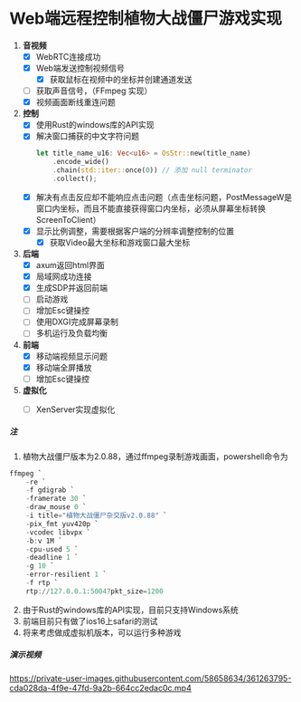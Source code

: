 # Web端远程控制植物大战僵尸游戏实现

1. **音视频**
    - [x] WebRTC连接成功
    - [x] Web端发送控制视频信号
        - [x] 获取鼠标在视频中的坐标并创建通道发送
    - [ ] 获取声音信号，（FFmpeg 实现）
    - [x] 视频画面断线重连问题

2. **控制**
    - [x] 使用Rust的windows库的API实现
    - [x] 解决窗口捕获的中文字符问题
        ```rust
        let title_name_u16: Vec<u16> = OsStr::new(title_name)
            .encode_wide()
            .chain(std::iter::once(0)) // 添加 null terminator
            .collect();
        ```
    - [x] 解决有点击反应却不能响应点击问题（点击坐标问题，PostMessageW是窗口内坐标，而且不能直接获得窗口内坐标，必须从屏幕坐标转换ScreenToClient）
    - [x] 显示比例调整，需要根据客户端的分辨率调整控制的位置
        - [x] 获取Video最大坐标和游戏窗口最大坐标

3. **后端**
    - [x] axum返回html界面
    - [x] 局域网成功连接
    - [x] 生成SDP并返回前端
    - [ ] 启动游戏
    - [ ] 增加Esc键操控
    - [ ] 使用DXGI完成屏幕录制
    - [ ] 多机运行及负载均衡

4. **前端**
    - [x] 移动端视频显示问题
    - [x] 移动端全屏播放
    - [ ] 增加Esc键操控

5. **虚拟化**
    - [ ] XenServer实现虚拟化


##### 注
1. 植物大战僵尸版本为2.0.88，通过ffmpeg录制游戏画面，powershell命令为
```powershell
ffmpeg `
    -re `
    -f gdigrab `
    -framerate 30 `
    -draw_mouse 0 `
    -i title="植物大战僵尸杂交版v2.0.88" `
    -pix_fmt yuv420p `
    -vcodec libvpx `
    -b:v 1M `
    -cpu-used 5 `
    -deadline 1 `
    -g 10 `
    -error-resilient 1 `
    -f rtp `
    rtp://127.0.0.1:5004?pkt_size=1200
```
2. 由于Rust的windows库的API实现，目前只支持Windows系统
3. 前端目前只有做了ios16上safari的测试
4. 将来考虑做成虚拟机版本，可以运行多种游戏

##### 演示视频
https://private-user-images.githubusercontent.com/58658634/361263795-cda028da-4f9e-47fd-9a2b-664cc2edac0c.mp4